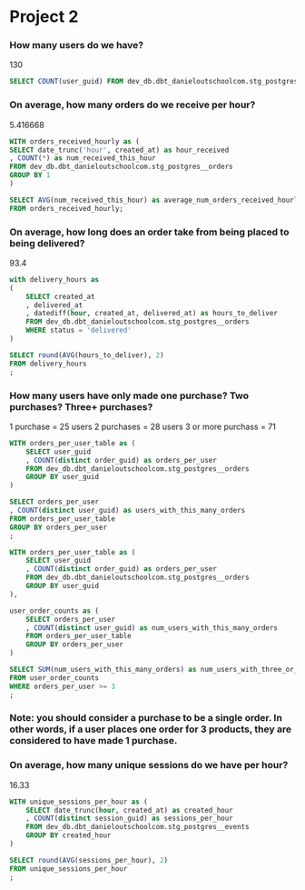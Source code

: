 # Project 2

### How many users do we have?
130

```sql
SELECT COUNT(user_guid) FROM dev_db.dbt_danieloutschoolcom.stg_postgres__users;
```

### On average, how many orders do we receive per hour?
5.416668

```sql
WITH orders_received_hourly as (
SELECT date_trunc('hour', created_at) as hour_received
, COUNT(*) as num_received_this_hour
FROM dev_db.dbt_danieloutschoolcom.stg_postgres__orders
GROUP BY 1
)

SELECT AVG(num_received_this_hour) as average_num_orders_received_hourly
FROM orders_received_hourly;
```

### On average, how long does an order take from being placed to being delivered?

93.4

```sql
with delivery_hours as
(
    SELECT created_at
    , delivered_at
    , datediff(hour, created_at, delivered_at) as hours_to_deliver
    FROM dev_db.dbt_danieloutschoolcom.stg_postgres__orders
    WHERE status = 'delivered'
)

SELECT round(AVG(hours_to_deliver), 2)
FROM delivery_hours
;
```

### How many users have only made one purchase? Two purchases? Three+ purchases?
1 purchase = 25 users
2 purchases = 28 users
3 or more purchass = 71

```sql
WITH orders_per_user_table as (
    SELECT user_guid
    , COUNT(distinct order_guid) as orders_per_user
    FROM dev_db.dbt_danieloutschoolcom.stg_postgres__orders
    GROUP BY user_guid
)

SELECT orders_per_user
, COUNT(distinct user_guid) as users_with_this_many_orders
FROM orders_per_user_table
GROUP BY orders_per_user
;
```

```sql
WITH orders_per_user_table as (
    SELECT user_guid
    , COUNT(distinct order_guid) as orders_per_user
    FROM dev_db.dbt_danieloutschoolcom.stg_postgres__orders
    GROUP BY user_guid
),

user_order_counts as (
    SELECT orders_per_user
    , COUNT(distinct user_guid) as num_users_with_this_many_orders
    FROM orders_per_user_table
    GROUP BY orders_per_user
)

SELECT SUM(num_users_with_this_many_orders) as num_users_with_three_or_more_orders
FROM user_order_counts
WHERE orders_per_user >= 3
;
```

### Note: you should consider a purchase to be a single order. In other words, if a user places one order for 3 products, they are considered to have made 1 purchase.

### On average, how many unique sessions do we have per hour?

16.33

```sql
WITH unique_sessions_per_hour as (
    SELECT date_trunc(hour, created_at) as created_hour
    , COUNT(distinct session_guid) as sessions_per_hour
    FROM dev_db.dbt_danieloutschoolcom.stg_postgres__events
    GROUP BY created_hour
)

SELECT round(AVG(sessions_per_hour), 2)
FROM unique_sessions_per_hour
;
```
